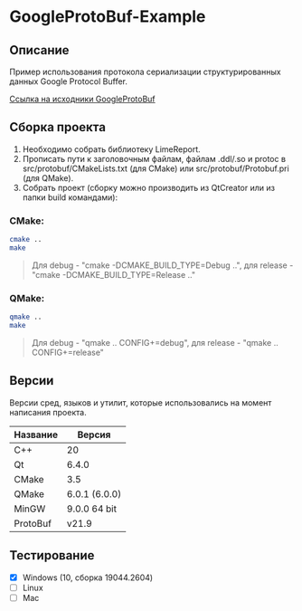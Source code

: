 # GoogleProtoBuf-Example

## Описание

Пример использования протокола сериализации структурированных данных Google Protocol Buffer.

[Ссылка на исходники GoogleProtoBuf](https://github.com/protocolbuffers/protobuf "GoogleProtoBuf")

## Сборка проекта

1. Необходимо собрать библиотеку LimeReport.
2. Прописать пути к заголовочным файлам, файлам .ddl/.so и protoc в src/protobuf/CMakeLists.txt (для CMake) или src/protobuf/Protobuf.pri (для QMake).
3. Собрать проект (cборку можно производить из QtCreator или из папки build командами):

### CMake:

```bash
cmake ..
make
```
> Для debug - "cmake -DCMAKE_BUILD_TYPE=Debug ..", для release - "cmake -DCMAKE_BUILD_TYPE=Release .."

### QMake:

```bash
qmake ..
make
```
> Для debug - "qmake .. CONFIG+=debug", для release - "qmake .. CONFIG+=release"

## Версии

Версии сред, языков и утилит, которые использовались на момент написания проекта.

| Название   | Версия               |
| -----------|----------------------|
| C++        | 20                   |
| Qt         | 6.4.0                |
| CMake      | 3.5                  |
| QMake      | 6.0.1 (6.0.0)        |
| MinGW      | 9.0.0 64 bit         |
| ProtoBuf   | v21.9                |

## Тестирование

- [x] Windows (10, сборка 19044.2604)
- [ ] Linux
- [ ] Mac
